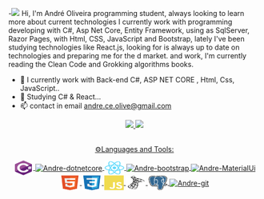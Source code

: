 -<img src="https://media.giphy.com/media/hvRJCLFzcasrR4ia7z/giphy.gif" width="25px"> Hi, I'm André Oliveira programming student, always looking to learn more
about current technologies I currently work with programming developing
with C#, Asp Net Core, Entity Framework, using as SqlServer, Razor Pages,
with Html, CSS, JavaScript and Bootstrap, lately I've been studying technologies like
React.js, looking for is always up to date on technologies and preparing me for the d market.
and work, I'm currently reading the Clean Code and Grokking algorithms books.

- 🔭 I currently work with Back-end C#, ASP NET CORE , Html, Css, JavaScript..
- 🌱 Studying C# & React...
- 📫 contact in email andre.ce.olive@gmail.com

<div align="center">
  <a href="https://www.linkedin.com/in/andr%C3%A9-oliveira-807772206"/>
  <img height="180em" src="https://github-readme-stats.vercel.app/api?username=AndreOlivers&show_icons=true&theme=tokyonight&include_all_commits=true&count_private=true"/>
  <img height="180em" src="https://github-readme-stats.vercel.app/api/top-langs/?username=AndreOlivers&layout=compact&langs_count=7&theme=tokyonight"/>
</div>


  
<div style="display: inline_block" align="center"><br>
<p>
⚙Languages and Tools:
  <p>
  <img align="center" alt="Andre-Csharp" height="30" width="40" src="https://raw.githubusercontent.com/devicons/devicon/master/icons/csharp/csharp-original.svg">
  <img align="center" alt="Andre-dotnetcore" height="30" width="40" src="https://cdn.jsdelivr.net/gh/devicons/devicon/icons/dotnetcore/dotnetcore-original.svg">
  <img align="center" alt="Andre-React" height="30" width="40" src="https://raw.githubusercontent.com/devicons/devicon/master/icons/react/react-original.svg">
  <img align="center" alt="Andre-bootstrap" height="30" width="40"src="https://cdn.jsdelivr.net/gh/devicons/devicon/icons/bootstrap/bootstrap-original.svg" />
  <img align="center" alt="Andre-MaterialUi" height="30" width="40" src="https://cdn.jsdelivr.net/gh/devicons/devicon/icons/materialui/materialui-original.svg" />
  <img align="center" alt="Andre-HTML" height="30" width="40" src="https://raw.githubusercontent.com/devicons/devicon/master/icons/html5/html5-original.svg">
  <img align="center" alt="Andre-CSS" height="30" width="40" src="https://raw.githubusercontent.com/devicons/devicon/master/icons/css3/css3-original.svg">
  <img align="center" alt="Andre-Js" height="30" width="40" src="https://raw.githubusercontent.com/devicons/devicon/master/icons/javascript/javascript-plain.svg">
  <img align="center" alt="Andre-SqlServer" height="30" width="40" src="https://raw.githubusercontent.com/devicons/devicon/master/icons/microsoftsqlserver/microsoftsqlserver-plain.svg">
  <img align="center" alt="Andre-postgresql" height="30" width="40" src="https://raw.githubusercontent.com/devicons/devicon/master/icons/postgresql/postgresql-original.svg">
  <img align="center" alt="Andre-git" height="30" width="40" src="https://cdn.jsdelivr.net/gh/devicons/devicon/icons/git/git-original.svg">
</div>
